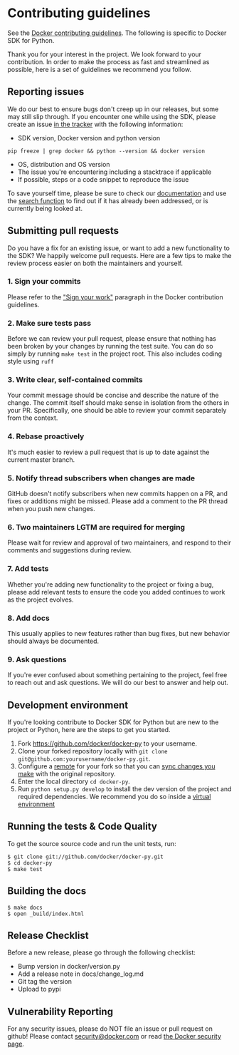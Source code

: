 # Contributing guidelines

See the [Docker contributing guidelines](https://github.com/docker/docker/blob/master/CONTRIBUTING.md).
The following is specific to Docker SDK for Python.

Thank you for your interest in the project. We look forward to your
contribution. In order to make the process as fast and streamlined as possible,
here is a set of guidelines we recommend you follow.

## Reporting issues

We do our best to ensure bugs don't creep up in our releases, but some may
still slip through. If you encounter one while using the SDK, please
create an issue
[in the tracker](https://github.com/docker/docker-py/issues/new) with
the following information:

- SDK version, Docker version and python version
```
pip freeze | grep docker && python --version && docker version
```
- OS, distribution and OS version
- The issue you're encountering including a stacktrace if applicable
- If possible, steps or a code snippet to reproduce the issue

To save yourself time, please be sure to check our
[documentation](https://docker-py.readthedocs.io/) and use the
[search function](https://github.com/docker/docker-py/search) to find
out if it has already been addressed, or is currently being looked at.

## Submitting pull requests

Do you have a fix for an existing issue, or want to add a new functionality
to the SDK? We happily welcome pull requests. Here are a few tips to
make the review process easier on both the maintainers and yourself.

### 1. Sign your commits

Please refer to the ["Sign your work"](https://github.com/docker/docker/blob/master/CONTRIBUTING.md#sign-your-work)
paragraph in the Docker contribution guidelines.

### 2. Make sure tests pass

Before we can review your pull request, please ensure that nothing has been
broken by your changes by running the test suite. You can do so simply by
running `make test` in the project root. This also includes coding style using
`ruff`

### 3. Write clear, self-contained commits

Your commit message should be concise and describe the nature of the change.
The commit itself should make sense in isolation from the others in your PR.
Specifically, one should be able to review your commit separately from the
context.

### 4. Rebase proactively

It's much easier to review a pull request that is up to date against the
current master branch.

### 5. Notify thread subscribers when changes are made

GitHub doesn't notify subscribers when new commits happen on a PR, and
fixes or additions might be missed. Please add a comment to the PR thread
when you push new changes.

### 6. Two maintainers LGTM are required for merging

Please wait for review and approval of two maintainers, and respond to their
comments and suggestions during review.

### 7. Add tests

Whether you're adding new functionality to the project or fixing a bug, please
add relevant tests to ensure the code you added continues to work as the
project evolves.

### 8. Add docs

This usually applies to new features rather than bug fixes, but new behavior
should always be documented.

### 9. Ask questions

If you're ever confused about something pertaining to the project, feel free
to reach out and ask questions. We will do our best to answer and help out.


## Development environment

If you're looking contribute to Docker SDK for Python but are new to the
project or Python, here are the steps to get you started.

1. Fork https://github.com/docker/docker-py to your username.
2. Clone your forked repository locally with
  `git clone git@github.com:yourusername/docker-py.git`.
3. Configure a
  [remote](https://help.github.com/articles/configuring-a-remote-for-a-fork/)
  for your fork so that you can
  [sync changes you make](https://help.github.com/articles/syncing-a-fork/)
  with the original repository.
4. Enter the local directory `cd docker-py`.
5. Run `python setup.py develop` to install the dev version of the project
  and required dependencies. We recommend you do so inside a
  [virtual environment](http://docs.python-guide.org/en/latest/dev/virtualenvs)

## Running the tests & Code Quality

To get the source source code and run the unit tests, run:
```
$ git clone git://github.com/docker/docker-py.git
$ cd docker-py
$ make test
```

## Building the docs

```
$ make docs
$ open _build/index.html
```

## Release Checklist

Before a new release, please go through the following checklist:

* Bump version in docker/version.py
* Add a release note in docs/change_log.md
* Git tag the version
* Upload to pypi

## Vulnerability Reporting
For any security issues, please do NOT file an issue or pull request on github!
Please contact [security@docker.com](mailto:security@docker.com) or read [the
Docker security page](https://www.docker.com/resources/security/).
